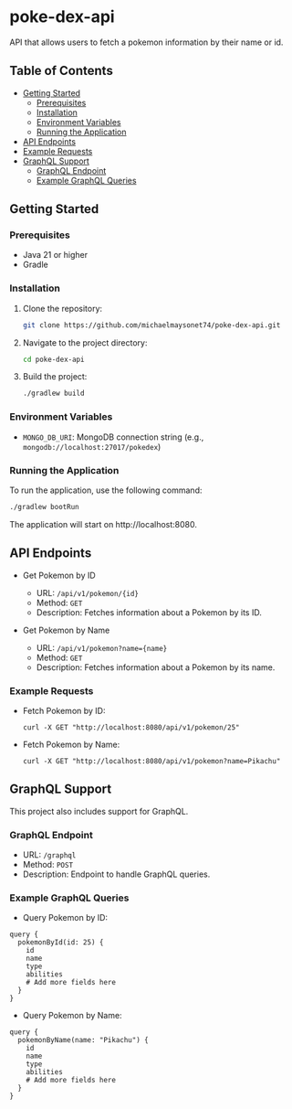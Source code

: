 # poke-dex-api

API that allows users to fetch a pokemon information by their name or id.

## Table of Contents

- [Getting Started](#getting-started)
    - [Prerequisites](#prerequisites)
    - [Installation](#installation)
    - [Environment Variables](#environment-variables)
    - [Running the Application](#running-the-application)
- [API Endpoints](#api-endpoints)
- [Example Requests](#example-requests)
- [GraphQL Support](#graphql-support)
    - [GraphQL Endpoint](#graphql-endpoint)
    - [Example GraphQL Queries](#example-graphql-queries)

## Getting Started

### Prerequisites

- Java 21 or higher
- Gradle

### Installation

1. Clone the repository:
    ```sh
    git clone https://github.com/michaelmaysonet74/poke-dex-api.git
    ```
2. Navigate to the project directory:
    ```sh
    cd poke-dex-api
    ```
3. Build the project:
    ```sh
    ./gradlew build
    ```

### Environment Variables

- `MONGO_DB_URI`: MongoDB connection string (e.g., `mongodb://localhost:27017/pokedex`)

### Running the Application

To run the application, use the following command:

```sh
./gradlew bootRun
```

The application will start on http://localhost:8080.

## API Endpoints

- Get Pokemon by ID
    - URL: `/api/v1/pokemon/{id}`
    - Method: `GET`
    - Description: Fetches information about a Pokemon by its ID.

- Get Pokemon by Name
    - URL: `/api/v1/pokemon?name={name}`
    - Method: `GET`
    - Description: Fetches information about a Pokemon by its name.

### Example Requests

- Fetch Pokemon by ID:

  `curl -X GET "http://localhost:8080/api/v1/pokemon/25"`

- Fetch Pokemon by Name:

  `curl -X GET "http://localhost:8080/api/v1/pokemon?name=Pikachu"`

## GraphQL Support

This project also includes support for GraphQL.

### GraphQL Endpoint

- URL: `/graphql`
- Method: `POST`
- Description: Endpoint to handle GraphQL queries.

### Example GraphQL Queries

- Query Pokemon by ID:

```gql
query {
  pokemonById(id: 25) {
    id
    name
    type
    abilities
    # Add more fields here
  }
}
```

- Query Pokemon by Name:

```gql 
query {
  pokemonByName(name: "Pikachu") {
    id
    name
    type
    abilities
    # Add more fields here
  }
}
```
